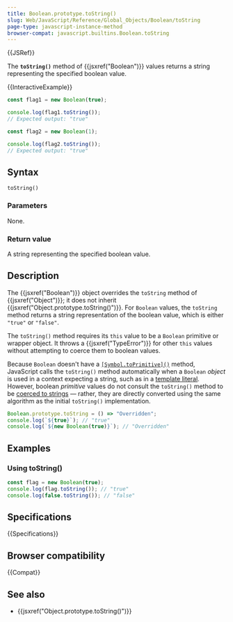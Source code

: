 ```yaml
---
title: Boolean.prototype.toString()
slug: Web/JavaScript/Reference/Global_Objects/Boolean/toString
page-type: javascript-instance-method
browser-compat: javascript.builtins.Boolean.toString
---
```


{{JSRef}}

The **`toString()`** method of {{jsxref("Boolean")}} values returns a string representing the specified boolean value.

{{InteractiveExample}}

```js interactive-example
const flag1 = new Boolean(true);

console.log(flag1.toString());
// Expected output: "true"

const flag2 = new Boolean(1);

console.log(flag2.toString());
// Expected output: "true"

```

## Syntax

```js-nolint
toString()
```

### Parameters

None.

### Return value

A string representing the specified boolean value.

## Description

The {{jsxref("Boolean")}} object overrides the `toString` method of {{jsxref("Object")}}; it does not inherit
{{jsxref("Object.prototype.toString()")}}. For `Boolean` values, the `toString` method returns a string representation of the boolean value, which is either `"true"` or `"false"`.

The `toString()` method requires its `this` value to be a `Boolean` primitive or wrapper object. It throws a {{jsxref("TypeError")}} for other `this` values without attempting to coerce them to boolean values.

Because `Boolean` doesn't have a [`[Symbol.toPrimitive]()`](/en-US/docs/Web/JavaScript/Reference/Global_Objects/Symbol/toPrimitive) method, JavaScript calls the `toString()` method automatically when a `Boolean` _object_ is used in a context expecting a string, such as in a [template literal](/en-US/docs/Web/JavaScript/Reference/Template_literals). However, boolean _primitive_ values do not consult the `toString()` method to be [coerced to strings](/en-US/docs/Web/JavaScript/Reference/Global_Objects/String#string_coercion) — rather, they are directly converted using the same algorithm as the initial `toString()` implementation.

```js
Boolean.prototype.toString = () => "Overridden";
console.log(`${true}`); // "true"
console.log(`${new Boolean(true)}`); // "Overridden"
```

## Examples

### Using toString()

```js
const flag = new Boolean(true);
console.log(flag.toString()); // "true"
console.log(false.toString()); // "false"
```

## Specifications

{{Specifications}}

## Browser compatibility

{{Compat}}

## See also

- {{jsxref("Object.prototype.toString()")}}

